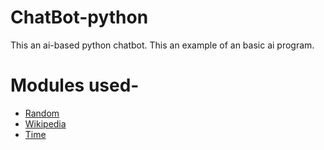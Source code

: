 # ChatBot-python
This an ai-based python chatbot. This an example of an basic ai program.


# Modules used- 
 - [Random](https://docs.python.org/3/library/random.html)
 - [Wikipedia](https://pypi.org/project/wikipedia/)
 - [Time](https://docs.python.org/3/library/time.html)
